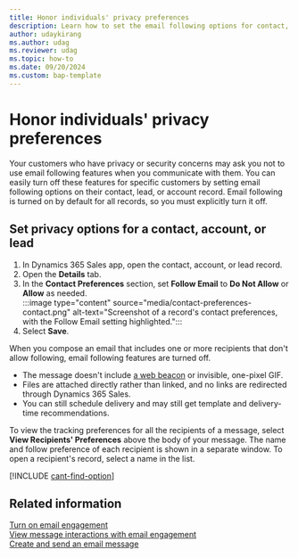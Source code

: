 ```yaml
---
title: Honor individuals' privacy preferences
description: Learn how to set the email following options for contact, lead, and account records to address your customers' privacy and security concerns. 
author: udaykirang
ms.author: udag
ms.reviewer: udag
ms.topic: how-to
ms.date: 09/20/2024
ms.custom: bap-template
---
```


# Honor individuals' privacy preferences

Your customers who have privacy or security concerns may ask you not to use email following features when you communicate with them. You can easily turn off these features for specific customers by setting email following options on their contact, lead, or account record. Email following is turned on by default for all records, so you must explicitly turn it off.

## Set privacy options for a contact, account, or lead

1. In Dynamics 365 Sales app, open the contact, account, or lead record.  
1. Open the **Details** tab.  
1. In the **Contact Preferences** section, set **Follow Email** to **Do Not Allow** or **Allow** as needed.  
    :::image type="content" source="media/contact-preferences-contact.png" alt-text="Screenshot of a record's contact preferences, with the Follow Email setting highlighted.":::  
1. Select **Save**.  

When you compose an email that includes one or more recipients that don't allow following, email following features are turned off.  

- The message doesn't include [a web beacon](email-engagement.md#understand-email-interaction-history) or invisible, one-pixel GIF.
- Files are attached directly rather than linked, and no links are redirected through Dynamics 365 Sales.
- You can still schedule delivery and may still get template and delivery-time recommendations.

To view the tracking preferences for all the recipients of a message, select **View Recipients' Preferences** above the body of your message. The name and follow preference of each recipient is shown in a separate window. To open a recipient's record, select a name in the list.

[!INCLUDE [cant-find-option](../includes/cant-find-option.md)]

## Related information

[Turn on email engagement](configure-email-engagement.md)  
[View message interactions with email engagement](email-engagement.md)  
[Create and send an email message](create-send-email-message.md)  
